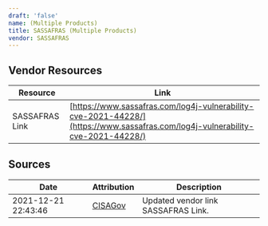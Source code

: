 ```yaml
---
draft: 'false'
name: (Multiple Products)
title: SASSAFRAS (Multiple Products)
vendor: SASSAFRAS
---
```


## Vendor Resources
| Resource | Link |
| --- | --- |
| SASSAFRAS Link | [https://www.sassafras.com/log4j-vulnerability-cve-2021-44228/](https://www.sassafras.com/log4j-vulnerability-cve-2021-44228/) |



## Sources
| Date | Attribution | Description |
| --- | --- | --- |
| 2021-12-21 22:43:46 | [CISAGov](https://raw.githubusercontent.com/cisagov/log4j-affected-db/develop/README.md) | Updated vendor link SASSAFRAS Link.  |
